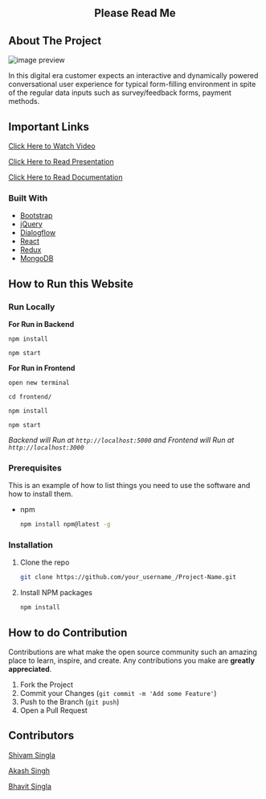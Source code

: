 <!-- 
[![Contributors][contributors-shield]][contributors-url]
[![Forks][forks-shield]][forks-url] -->
<!-- [![Contributors](https://img.shields.io/badge/all_contributors-3-orange.svg?style=flat-square)](#contributors-) -->


 <h2 align="center">Please Read Me  </h2>


## About The Project

![image preview](https://github.com/Akashsingh310/Thunderbolt/blob/main/images/1.gif)  






<!-- ![image preview](https://github.com/Akashsingh310/Thunderbolt/blob/main/images/2.gif) -->
In this digital era customer expects an interactive and dynamically powered conversational user experience for typical form-filling  environment in spite of the regular data inputs such as survey/feedback forms, payment methods.


## Important Links

[Click Here to Watch Video](https://drive.google.com/file/d/1uP5MAQvNUrPwII2tj7QF85thzH3t9pF2/view?usp=sharing)


[Click Here to Read Presentation](https://docs.google.com/presentation/d/1oeTpHmInYzAwg8SPfrO8btXZJ15s6YE9VCzDP5LhDC0/edit#slide=id.p1) 


[Click Here to Read Documentation](https://docs.google.com/document/d/1lGbkD5AGvDvuplFuRVsThm1AIIHGpgQnIsLZvaFesz0/edit) 




### Built With

- [Bootstrap](https://getbootstrap.com)
- [jQuery](https://jquery.com)
- [Dialogflow](https://cloud.google.com/dialogflow)
- [React](https://reactjs.org/)
- [Redux](https://redux.js.org/)
- [MongoDB](https://www.mongodb.com/)


## How to Run this Website

<h3>Run Locally</h3>

<strong>For Run in Backend</strong>

`npm install`

`npm start`

<strong>For Run in Frontend</strong>

`open new terminal`

`cd frontend/`

`npm install`

`npm start`

  *Backend will Run at `http://localhost:5000` and Frontend will Run at `http://localhost:3000`*  

### Prerequisites

This is an example of how to list things you need to use the software and how to install them.

- npm
  ```sh
  npm install npm@latest -g
  ```

### Installation


1. Clone the repo
   ```sh
   git clone https://github.com/your_username_/Project-Name.git
   ```
3. Install NPM packages
   ```sh
   npm install
   ```



## How to do Contribution

Contributions are what make the open source community such an amazing place to learn, inspire, and create. Any contributions you make are **greatly appreciated**.

1. Fork the Project
2. Commit your Changes (`git commit -m 'Add some Feature'`)
3. Push to the Branch (`git push`)
4. Open a Pull Request


## Contributors

[Shivam Singla](https://github.com/shivam7374)

[Akash Singh](https://github.com/Akashsingh310)

[Bhavit Singla](https://github.com/BHAVIT-SINGLA)



